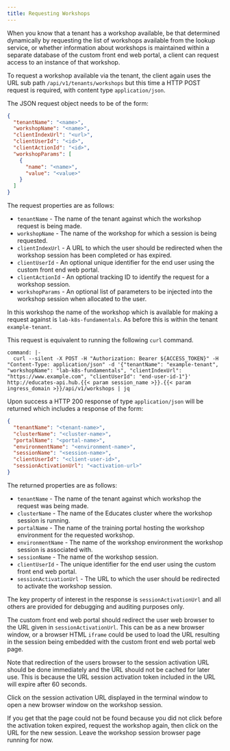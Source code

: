 ```yaml
---
title: Requesting Workshops
---
```


When you know that a tenant has a workshop available, be that determined
dynamically by requesting the list of workshops available from the lookup
service, or whether information about workshops is maintained within a separate
database of the custom front end web portal, a client can request access to an
instance of that workshop.

To request a workshop available via the tenant, the client again uses the URL
sub path `/api/v1/tenants/workshops` but this time a HTTP POST request is
required, with content type `application/json`.

The JSON request object needs to be of the form:

```json
{
  "tenantName": "<name>",
  "workshopName": "<name>",
  "clientIndexUrl": "<url>",
  "clientUserId": "<id>",
  "clientActionId": "<id>",
  "workshopParams": [
    {
      "name": "<name>",
      "value": "<value>"
    }
  ]
}
```

The request properties are as follows:

* `tenantName` - The name of the tenant against which the workshop request is
  being made.
* `workshopName` - The name of the workshop for which a session is being
  requested.
* `clientIndexUrl` - A URL to which the user should be redirected when the
  workshop session has been completed or has expired.
* `clientUserId` - An optional unique identifier for the end user using the
  custom front end web portal.
* `clientActionId` - An optional tracking ID to identify the request for a
  workshop session.
* `workshopParams` - An optional list of parameters to be injected into the
  workshop session when allocated to the user.

In this workshop the name of the workshop which is available for making a
request against is `lab-k8s-fundamentals`. As before this is within the tenant
`example-tenant`.

This request is equivalent to running the following `curl` command.

```terminal:execute
command: |-
  curl --silent -X POST -H "Authorization: Bearer ${ACCESS_TOKEN}" -H "Content-Type: application/json" -d '{"tenantName": "example-tenant", "workshopName": "lab-k8s-fundamentals", "clientIndexUrl": "https://www.example.com", "clientUserId": "end-user-id-1"}' http://educates-api.hub.{{< param session_name >}}.{{< param ingress_domain >}}/api/v1/workshops | jq
```

Upon success a HTTP 200 response of type `application/json` will be returned
which includes a response of the form:

```json
{
  "tenantName": "<tenant-name>",
  "clusterName": "<cluster-name>",
  "portalName": "<portal-name>",
  "environmentName": "<environment-name>",
  "sessionName": "<session-name>",
  "clientUserId": "<client-user-id>",
  "sessionActivationUrl": "<activation-url>"
}
```

The returned properties are as follows:

* `tenantName` - The name of the tenant against which workshop the request was
  being made.
* `clusterName` - The name of the Educates cluster where the workshop session
  is running.
* `portalName` - The name of the training portal hosting the workshop
  environment for the requested workshop.
* `environmentName` - The name of the workshop environment the workshop
  session is associated with.
* `sessionName` - The name of the workshop session.
* `clientUserId` - The unique identifier for the end user using the custom front
  end web portal.
* `sessionActivationUrl` - The URL to which the user should be redirected to
  activate the workshop session.

The key property of interest in the response is `sessionActivationUrl` and all
others are provided for debugging and auditing purposes only.

The custom front end web portal should redirect the user web browser to the URL
given in `sessionActivationUrl`. This can be as a new browser window, or a
browser HTML `iframe` could be used to load the URL resulting in the session
being embedded with the custom front end web portal web page.

Note that redirection of the users browser to the session activation URL should
be done immediately and the URL should not be cached for later use. This is
because the URL session activation token included in the URL will expire after
60 seconds.

Click on the session activation URL displayed in the terminal window to open
a new browser window on the workshop session.

If you get that the page could not be found because you did not click before the
activation token expired, request the workshop again, then click on the URL for
the new session. Leave the workshop session browser page running for now.

